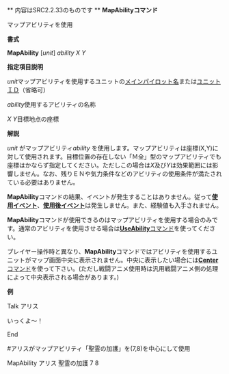 ** 内容はSRC2.2.33のものです **
**MapAbilityコマンド**

マップアビリティを使用

**書式**

**MapAbility** [*unit*] *ability X Y*

**指定項目説明**

*unit*マップアビリティを使用するユニットの[メインパイロット名](メインパイロット名.md)または[ユニットＩＤ](ユニットＩＤ.md)（省略可）

*ability*使用するアビリティの名称

*X Y*目標地点の座標

**解説**

*unit* がマップアビリティ*ability* を使用します。マップアビリティは座標(X,Y)に対して使用されます。目標位置の存在しない「Ｍ全」型のマップアビリティでも座標はかならず指定してください。ただしこの場合は*X*及び*Y*は効果範囲には影響しません。なお、残りＥＮや気力条件などのアビリティの使用条件が満たされている必要はありません。

**MapAbility**コマンドの結果、イベントが発生することはありません。従って[**使用イベント**](使用イベント.md)、[**使用後イベント**](使用後イベント.md)は発生しません。また、経験値も入手されません。

**MapAbility**コマンドが使用できるのはマップアビリティを使用する場合のみです。通常のアビリティを使用させる場合は[**UseAbility**コマンド](UseAbilityコマンド.md)を使ってください。

プレイヤー操作時と異なり、**MapAbility**コマンドではアビリティを使用するユニットがマップ画面中央に表示されません。中央に表示したい場合には[**Center**コマンド](Centerコマンド.md)を使って下さい。(ただし戦闘アニメ使用時は汎用戦闘アニメ側の処理によって中央表示される場合があります。)

**例**

Talk アリス

いっくよ～！

End

#アリスがマップアビリティ「聖霊の加護」を(7,8)を中心にして使用

MapAbility アリス 聖霊の加護 7 8
